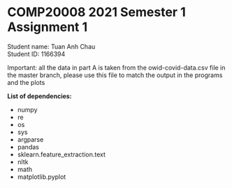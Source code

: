 # COMP20008 2021 Semester 1 Assignment 1

Student name: Tuan Anh Chau <br />
Student ID: 1166394 <br />

Important: all the data in part A is taken from the owid-covid-data.csv file in the master branch, please use this file to match the output in the programs and the plots

**List of dependencies:**
  - numpy
  - re
  - os
  - sys
  - argparse
  - pandas
  - sklearn.feature_extraction.text
  - nltk
  - math
  - matplotlib.pyplot
